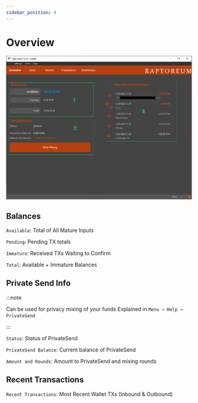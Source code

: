 ```yaml
---
sidebar_position: 4
---
```


# Overview

![Syncing Bar](/img/wallets/gui/overview.png)

## Balances

`Available`:  Total of All Mature Inputs

`Pending`: Pending TX totals

`Immature`: Received TXs Waiting to Confirm

`Total`: Available + Immature Balances

## Private Send Info

:::note

Can be used for privacy mixing of your funds Explained in `Menu → Help → PrivateSend`

:::

`Status`: Status of PrivateSend

`PrivateSend Balance`: Current balance of PrivateSend

`Amount and Rounds`: Amount to PrivateSend and mixing rounds

## Recent Transactions

`Recent Transactions`: Most Recent Wallet TXs (Inbound & Outbound)
